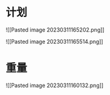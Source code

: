 # 计划
![[Pasted image 20230311165202.png]]

![[Pasted image 20230311165514.png]]

# 重量
![[Pasted image 20230311160132.png]]